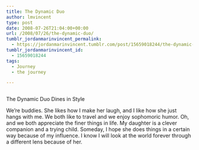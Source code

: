 ```yaml
---
title: The Dynamic Duo
author: lmvincent
type: post
date: 2008-07-26T21:04:00+00:00
url: /2008/07/26/the-dynamic-duo/
tumblr_jordanmarinvincent_permalink:
  - https://jordanmarinvincent.tumblr.com/post/15659018244/the-dynamic-duo
tumblr_jordanmarinvincent_id:
  - 15659018244
tags:
  - Journey
  - the journey

---
```

<a href="https://www.flickr.com/photos/larryvincent/2681506722/" title="photo sharing" target="_blank" rel="noopener"><img src="https://farm4.static.flickr.com/3140/2681506722_ed893dd9d2_m.jpg" alt="" /></a>

The Dynamic Duo Dines in Style

We&rsquo;re buddies. She likes how I make her laugh, and I like how she just hangs with me. We both like to travel and we enjoy sophomoric humor. Oh, and we both appreciate the finer things in life. My daughter is a clever companion and a trying child. Someday, I hope she does things in a certain way because of my influence. I know I will look at the world forever through a different lens because of her.

<div class="blogger-post-footer">
  <img loading="lazy" width="1" height="1" src="https://blogger.googleusercontent.com/tracker/9039099668816362935-6386649674082855840?l=jordansjourney2.blogspot.com" alt="" />
</div>
